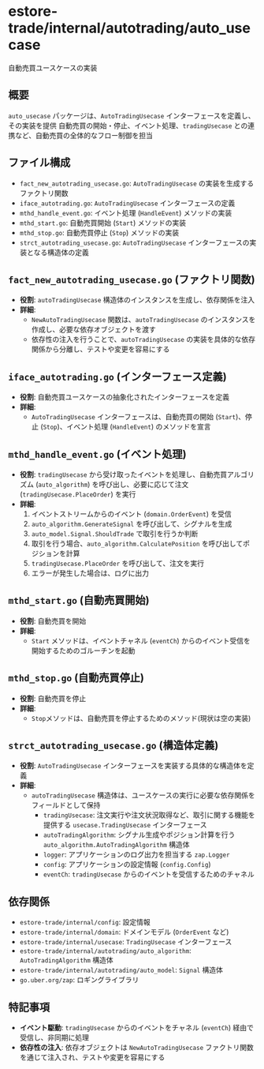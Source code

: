 # estore-trade/internal/autotrading/auto_usecase

自動売買ユースケースの実装

## 概要

`auto_usecase` パッケージは、`AutoTradingUsecase` インターフェースを定義し、その実装を提供
自動売買の開始・停止、イベント処理、`tradingUsecase` との連携など、自動売買の全体的なフロー制御を担当

## ファイル構成

-   `fact_new_autotrading_usecase.go`: `AutoTradingUsecase` の実装を生成するファクトリ関数
-   `iface_autotrading.go`: `AutoTradingUsecase` インターフェースの定義
-   `mthd_handle_event.go`: イベント処理 (`HandleEvent`) メソッドの実装
-   `mthd_start.go`: 自動売買開始 (`Start`) メソッドの実装
-   `mthd_stop.go`: 自動売買停止 (`Stop`) メソッドの実装
-   `strct_autotrading_usecase.go`: `AutoTradingUsecase` インターフェースの実装となる構造体の定義

## `fact_new_autotrading_usecase.go` (ファクトリ関数)

-   **役割**: `autoTradingUsecase` 構造体のインスタンスを生成し、依存関係を注入
-   **詳細**:
    -   `NewAutoTradingUsecase` 関数は、`autoTradingUsecase` のインスタンスを作成し、必要な依存オブジェクトを渡す
    -   依存性の注入を行うことで、`autoTradingUsecase` の実装を具体的な依存関係から分離し、テストや変更を容易にする

## `iface_autotrading.go` (インターフェース定義)

-   **役割**: 自動売買ユースケースの抽象化されたインターフェースを定義
-   **詳細**:
    -   `AutoTradingUsecase` インターフェースは、自動売買の開始 (`Start`)、停止 (`Stop`)、イベント処理 (`HandleEvent`) のメソッドを宣言

## `mthd_handle_event.go` (イベント処理)

-   **役割**: `tradingUsecase` から受け取ったイベントを処理し、自動売買アルゴリズム (`auto_algorithm`) を呼び出し、必要に応じて注文 (`tradingUsecase.PlaceOrder`) を実行
-   **詳細**:
    1.  イベントストリームからのイベント (`domain.OrderEvent`) を受信
    2.  `auto_algorithm.GenerateSignal` を呼び出して、シグナルを生成
    3.  `auto_model.Signal.ShouldTrade` で取引を行うか判断
    4.  取引を行う場合、`auto_algorithm.CalculatePosition` を呼び出してポジションを計算
    5.  `tradingUsecase.PlaceOrder` を呼び出して、注文を実行
    6.  エラーが発生した場合は、ログに出力

## `mthd_start.go` (自動売買開始)

-   **役割**: 自動売買を開始
-   **詳細**:
    -   `Start` メソッドは、イベントチャネル (`eventCh`) からのイベント受信を開始するためのゴルーチンを起動

## `mthd_stop.go` (自動売買停止)

-   **役割**: 自動売買を停止
-   **詳細**:
    -    `Stop`メソッドは、自動売買を停止するためのメソッド(現状は空の実装)

## `strct_autotrading_usecase.go` (構造体定義)

-   **役割**: `AutoTradingUsecase` インターフェースを実装する具体的な構造体を定義
-   **詳細**:
    -   `autoTradingUsecase` 構造体は、ユースケースの実行に必要な依存関係をフィールドとして保持
        -   `tradingUsecase`: 注文実行や注文状況取得など、取引に関する機能を提供する `usecase.TradingUsecase` インターフェース
        -   `autoTradingAlgorithm`: シグナル生成やポジション計算を行う `auto_algorithm.AutoTradingAlgorithm` 構造体
        -   `logger`: アプリケーションのログ出力を担当する `zap.Logger`
        -   `config`: アプリケーションの設定情報 (`config.Config`)
        -   `eventCh`: `tradingUsecase` からのイベントを受信するためのチャネル

## 依存関係

-   `estore-trade/internal/config`: 設定情報
-   `estore-trade/internal/domain`: ドメインモデル (`OrderEvent` など)
-   `estore-trade/internal/usecase`: `TradingUsecase` インターフェース
-   `estore-trade/internal/autotrading/auto_algorithm`: `AutoTradingAlgorithm` 構造体
-   `estore-trade/internal/autotrading/auto_model`: `Signal` 構造体
-   `go.uber.org/zap`: ロギングライブラリ

## 特記事項

-   **イベント駆動**: `tradingUsecase` からのイベントをチャネル (`eventCh`) 経由で受信し、非同期に処理
-   **依存性の注入**: 依存オブジェクトは `NewAutoTradingUsecase` ファクトリ関数を通じて注入され、テストや変更を容易にする